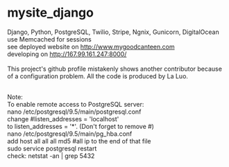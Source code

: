 # mysite_django
Django, Python, PostgreSQL, Twilio, Stripe, Ngnix, Gunicorn, DigitalOcean <br />
use Memcached for sessions <br />
see deployed website on http://www.mygoodcanteen.com <br />
developing on http://167.99.161.247:8000/<br />
<br />
This project's github profile mistakenly shows another contributor because of a configuration problem. All the code is produced by La Luo.<br />
<br />

Note:<br />
To enable remote access to PostgreSQL server: <br />
nano /etc/postgresql/9.5/main/postgresql.conf<br />
change #listen_addresses = 'localhost'<br />
to listen_addresses = '*'.  (Don't forget to remove #)<br />
nano /etc/postgresql/9.5/main/pg_hba.conf<br />
add host all all all md5 #all ip to the end of that file<br />
sudo service postgresql restart <br />
check: netstat -an | grep 5432 <br />



